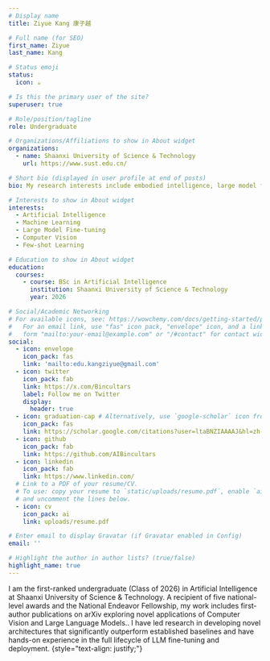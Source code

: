 ```yaml
---
# Display name
title: Ziyue Kang 康子越

# Full name (for SEO)
first_name: Ziyue
last_name: Kang

# Status emoji
status:
  icon: ☕️

# Is this the primary user of the site?
superuser: true

# Role/position/tagline
role: Undergraduate

# Organizations/Affiliations to show in About widget
organizations:
  - name: Shaanxi University of Science & Technology
    url: https://www.sust.edu.cn/

# Short bio (displayed in user profile at end of posts)
bio: My research interests include embodied intelligence, large model fine-tuning, machine learning theory and multimodal data analysis.

# Interests to show in About widget
interests:
  - Artificial Intelligence
  - Machine Learning
  - Large Model Fine-tuning
  - Computer Vision
  - Few-shot Learning

# Education to show in About widget
education:
  courses:
    - course: BSc in Artificial Intelligence
      institution: Shaanxi University of Science & Technology
      year: 2026

# Social/Academic Networking
# For available icons, see: https://wowchemy.com/docs/getting-started/page-builder/#icons
#   For an email link, use "fas" icon pack, "envelope" icon, and a link in the
#   form "mailto:your-email@example.com" or "/#contact" for contact widget.
social:
  - icon: envelope
    icon_pack: fas
    link: 'mailto:edu.kangziyue@gmail.com'
  - icon: twitter
    icon_pack: fab
    link: https://x.com/Bincultars
    label: Follow me on Twitter
    display:
      header: true
  - icon: graduation-cap # Alternatively, use `google-scholar` icon from `ai` icon pack
    icon_pack: fas
    link: https://scholar.google.com/citations?user=ltaBNZIAAAAJ&hl=zh-CN&authuser=1
  - icon: github
    icon_pack: fab
    link: https://github.com/AIBincultars
  - icon: linkedin
    icon_pack: fab
    link: https://www.linkedin.com/
  # Link to a PDF of your resume/CV.
  # To use: copy your resume to `static/uploads/resume.pdf`, enable `ai` icons in `params.yaml`,
  # and uncomment the lines below.
  - icon: cv
    icon_pack: ai
    link: uploads/resume.pdf

# Enter email to display Gravatar (if Gravatar enabled in Config)
email: ''

# Highlight the author in author lists? (true/false)
highlight_name: true
---
```


I am the first-ranked undergraduate (Class of 2026) in Artificial Intelligence at Shaanxi University of Science & Technology. 
A recipient of five national-level awards and the National Endeavor Fellowship, my work includes first-author publications on arXiv exploring novel applications of Computer Vision and Large Language Models.. 
I have led research in developing novel architectures that significantly outperform established baselines and have hands-on experience in the full lifecycle of LLM fine-tuning and deployment.
{style="text-align: justify;"}
